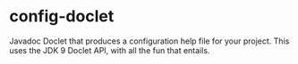 config-doclet
=============

Javadoc Doclet that produces a configuration help file for your project. This uses
the JDK 9 Doclet API, with all the fun that entails.


